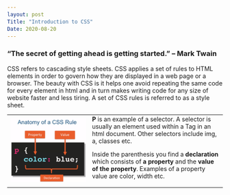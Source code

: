 ```yaml
---
layout: post 
Title: "Introduction to CSS"
Date: 2020-08-20
---
```

<h3>“The secret of getting ahead is getting started.” – Mark Twain</h3> 

CSS refers to cascading style sheets. CSS applies a set of rules to HTML elements in order to govern how they are displayed in a web page or a browser. The beauty with CSS is it helps one avoid repeating the same code for every element in html and in turn makes writing code for any size of website faster and less tiring. A set of CSS rules is referred to as a style sheet.
<!--<div style="overflow-x:auto;"> -->
<table>
  <tr>
    <td><img src="/images/cssruleanatomy.png"></td>
    <td><b>P</b> is an example of a selector. A selector is usually an element used within a Tag in an html document. Other selectors include img, a, classes etc.<p>Inside the parenthesis you find a <b>declaration </b> which consists of <b>a property</b> and the <b>value of the property</b>. Examples of a property value are color, width etc.</p></td>
  </tr>
 
</table>
<!--</div> -->



